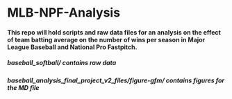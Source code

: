 # MLB-NPF-Analysis
#### This repo will hold scripts and raw data files for an analysis on the effect of team batting average on the number of wins per season in Major League Baseball and National Pro Fastpitch. 
##### baseball_softball/ contains raw data
##### baseball_analysis_final_project_v2_files/figure-gfm/ contains figures for the MD file
